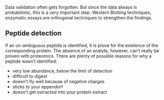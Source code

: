 Data validation often gets forgotten. But since the data always is probabilistic, this is a very important step. Western Blotting techniques, enzymatic essays are orthogonal techniques to strengthen the findings. 

## Peptide detection
If an un-ambiguous peptide is identified, it is prove for the existence of the corresponding protein. The absence of an analyte, however, can't really be proven with proteomics. There are plenty of possible reasons for why a peptide wasn't identified:
- very low abundance, below the limit of detection
- difficult to digest
- doesn't fly well because of negative charges
- sticks to your eppendorf
- doesn't get extracted into your protein extract

